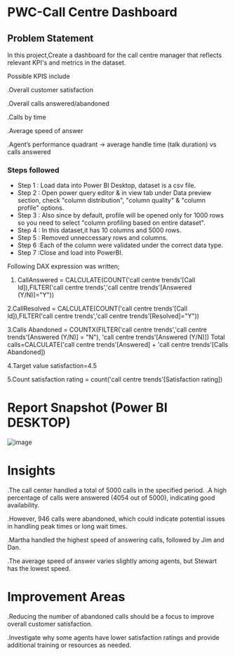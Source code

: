 



# PWC-Call Centre Dashboard


## Problem Statement

In this project,Create a dashboard for the call centre manager that reflects relevant KPI's and metrics in the dataset.

Possible KPIS include

.Overall customer satisfaction

.Overall calls answered/abandoned

.Calls by time

.Average speed of answer

.Agent’s performance quadrant -> average handle time (talk        duration) vs calls answered


### Steps followed 

- Step 1 : Load data into Power BI Desktop, dataset is a csv file.
- Step 2 : Open power query editor & in view tab under Data preview section, check "column distribution", "column quality" & "column profile" options.
- Step 3 : Also since by default, profile will be opened only for 1000 rows so you need to select "column profiling based on entire dataset".
- Step 4 : In this dataset,it has 10 columns and 5000 rows.
- Step 5 : Removed unneccessary rows and columns.
- Step 6 :Each of the column were validated under the correct data type.
- Step 7 :Close and load into PowerBI.

 Following DAX expression was written;

1. CallAnswered = CALCULATE(COUNT('call centre trends'[Call Id]),FILTER('call centre trends','call centre trends'[Answered (Y/N)]="Y"))

 2.CallResolved = CALCULATE(COUNT('call centre trends'[Call Id]),FILTER('call centre trends','call centre trends'[Resolved]="Y"))

3.Calls Abandoned = COUNTX(FILTER('call centre trends','call centre trends'[Answered (Y/N)] = "N"), 'call centre trends'[Answered (Y/N)])
 Total calls=CALCULATE('call centre trends'[Answered] + 'call centre trends'[Calls Abandoned])

 4.Target value satisfaction=4.5
 
 5.Count satisfaction rating = count('call centre trends'[Satisfaction rating])



 

       
        


 
 # Report Snapshot (Power BI DESKTOP)

 
![image](https://github.com/SuganyaNammalvar/Test/assets/142667989/ae82efd5-8ed7-4724-8281-8324765eed71)

# Insights

.The call center handled a total of 5000 calls in the specified period.
.A high percentage of calls were answered (4054 out of 5000), indicating good availability.

.However, 946 calls were abandoned, which could indicate potential issues in handling peak times or long wait times.

.Martha handled the highest speed of answering calls, followed by  Jim and Dan.

.The average speed of answer varies slightly among agents, but Stewart has the lowest speed.


# Improvement Areas

.Reducing the number of abandoned calls should be a focus to improve overall customer satisfaction.


.Investigate why some agents have lower satisfaction ratings and provide additional training or resources as needed.





